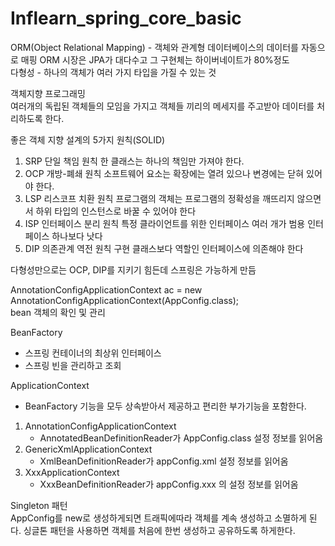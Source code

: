 # Inflearn_spring_core_basic
ORM(Object Relational Mapping) - 객체와 관계형 데이터베이스의 데이터를 자동으로 매핑
ORM 시장은 JPA가 대다수고 그 구현체는 하이버네이트가 80%정도 <br>
다형성 - 하나의 객체가 여러 가지 타입을 가질 수 있는 것

객체지향 프로그래밍 <br>
여러개의 독립된 객체들의 모임을 가지고 객체들 끼리의 메세지를 주고받아 데이터를 처리하도록 한다.

좋은 객체 지향 설계의 5가지 원칙(SOLID)
1. SRP 단일 책임 원칙
  한 클래스는 하나의 책임만 가져야 한다.
2. OCP 개방-폐쇄 원칙
  소프트웨어 요소는 확장에는 열려 있으나 변경에는 닫혀 있어야 한다.
3. LSP 리스코프 치환 원칙
  프로그램의 객체는 프로그램의 정확성을 깨뜨리지 않으면서 하위 타입의 인스턴스로 바꿀 수 있어야 한다
4. ISP 인터페이스 분리 원칙
  특정 클라이언트를 위한 인터페이스 여러 개가 범용 인터페이스 하나보다 낫다
5. DIP 의존관계 역전 원칙
  구현 클래스보다 역할인 인터페이스에 의존해야 한다

다형성만으로는 OCP, DIP를 지키기 힘든데 스프링은 가능하게 만듬

AnnotationConfigApplicationContext ac = new AnnotationConfigApplicationContext(AppConfig.class); <br>
bean 객체의 확인 및 관리

BeanFactory
- 스프링 컨테이너의 최상위 인터페이스
- 스프링 빈을 관리하고 조회

ApplicationContext
- BeanFactory 기능을 모두 상속받아서 제공하고 편리한 부가기능을 포함한다.

1. AnnotationConfigApplicationContext
   - AnnotatedBeanDefinitionReader가 AppConfig.class 설정 정보를 읽어옴
2. GenericXmlApplicationContext
   - XmlBeanDefinitionReader가 appConfig.xml 설정 정보를 읽어옴
3. XxxApplicationContext
   - XxxBeanDefinitionReader가 appConfig.xxx 의 설정 정보를 읽어옴
  
Singleton 패턴 <br>
AppConfig를 new로 생성하게되면 트래픽에따라 객체를 계속 생성하고 소멸하게 된다.
싱글톤 패턴을 사용하면 객체를 처음에 한번 생성하고 공유하도록 하게한다.
